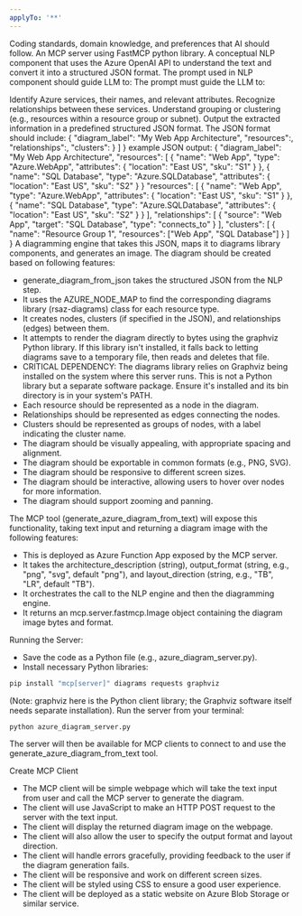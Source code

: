 ```yaml
---
applyTo: '**'
---
```

Coding standards, domain knowledge, and preferences that AI should follow.
An MCP server using FastMCP python library.
A conceptual NLP component that uses the Azure OpenAI API to understand the text and convert it into a structured JSON format. 
The prompt used in NLP component should guide LLM to:
The prompt must guide the LLM to:

Identify Azure services, their names, and relevant attributes.
Recognize relationships between these services.
Understand grouping or clustering (e.g., resources within a resource group or subnet).
Output the extracted information in a predefined structured JSON format.
The JSON format should include:
{
  "diagram_label": "My Web App Architecture",
  "resources":,
  "relationships":,
  "clusters":
    }
  ]
}
example JSON output:
{
    "diagram_label": "My Web App Architecture",
    "resources": [
        {
        "name": "Web App",
        "type": "Azure.WebApp",
        "attributes": {
            "location": "East US",
            "sku": "S1"
        }
        },
        {
        "name": "SQL Database",
        "type": "Azure.SQLDatabase",
        "attributes": {
            "location": "East US",
            "sku": "S2"
        }
        }
  "resources": [
    {
      "name": "Web App",
      "type": "Azure.WebApp",
      "attributes": {
        "location": "East US",
        "sku": "S1"
      }
    },
    {
      "name": "SQL Database",
      "type": "Azure.SQLDatabase",
      "attributes": {
        "location": "East US",
        "sku": "S2"
      }
    }
  ],
  "relationships": [
    {
      "source": "Web App",
      "target": "SQL Database",
      "type": "connects_to"
    }
  ],
  "clusters": [
    {
      "name": "Resource Group 1",
      "resources": ["Web App", "SQL Database"]
    }
  ]
}
A diagramming engine that takes this JSON, maps it to diagrams library components, and generates an image. The diagram should be created based on following features:
- generate_diagram_from_json takes the structured JSON from the NLP step.
- It uses the AZURE_NODE_MAP to find the corresponding diagrams library (rsaz-diagrams) class for each resource type.
- It creates nodes, clusters (if specified in the JSON), and relationships (edges) between them.
- It attempts to render the diagram directly to bytes using the graphviz Python library. If this library isn't installed, it falls back to letting diagrams save to a temporary file, then reads and deletes that file.
- CRITICAL DEPENDENCY: The diagrams library relies on Graphviz being installed on the system where this server runs. This is not a Python library but a separate software package. Ensure it's installed and its bin directory is in your system's PATH.
- Each resource should be represented as a node in the diagram.
- Relationships should be represented as edges connecting the nodes.
- Clusters should be represented as groups of nodes, with a label indicating the cluster name.
- The diagram should be visually appealing, with appropriate spacing and alignment.
- The diagram should be exportable in common formats (e.g., PNG, SVG).
- The diagram should be responsive to different screen sizes.
- The diagram should be interactive, allowing users to hover over nodes for more information.
- The diagram should support zooming and panning.

The MCP tool (generate_azure_diagram_from_text) will expose this functionality, taking text input and returning a diagram image with the following features:
- This is deployed as Azure Function App exposed by the MCP server.
- It takes the architecture_description (string), output_format (string, e.g., "png", "svg", default "png"), and layout_direction (string, e.g., "TB", "LR", default "TB").
- It orchestrates the call to the NLP engine and then the diagramming engine.
- It returns an mcp.server.fastmcp.Image object containing the diagram image bytes and format.

Running the Server:
- Save the code as a Python file (e.g., azure_diagram_server.py).
- Install necessary Python libraries:
```bash
pip install "mcp[server]" diagrams requests graphviz
```
(Note: graphviz here is the Python client library; the Graphviz software itself needs separate installation).
Run the server from your terminal:
```bash
python azure_diagram_server.py
```
The server will then be available for MCP clients to connect to and use the generate_azure_diagram_from_text tool.

Create MCP Client
- The MCP client will be simple webpage which will take the text input from user and call the MCP server to generate the diagram.
- The client will use JavaScript to make an HTTP POST request to the server with the text input.
- The client will display the returned diagram image on the webpage.
- The client will also allow the user to specify the output format and layout direction.
- The client will handle errors gracefully, providing feedback to the user if the diagram generation fails.
- The client will be responsive and work on different screen sizes.
- The client will be styled using CSS to ensure a good user experience.
- The client will be deployed as a static website on Azure Blob Storage or similar service.